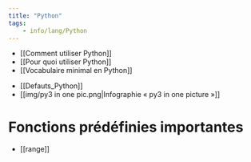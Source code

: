 ```yaml
---
title: "Python"
tags:
    - info/lang/Python
---
```


* [[Comment utiliser Python]]
* [[Pour quoi utiliser Python]]
* [[Vocabulaire minimal en Python]]
- [[Defauts_Python]]
- [[img/py3 in one pic.png|Infographie « py3 in one picture »]]

# Fonctions prédéfinies importantes

* [[range]]
